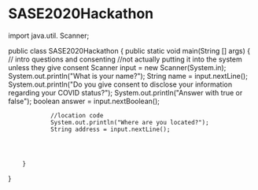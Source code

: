 # SASE2020Hackathon
import java.util. Scanner;

public class SASE2020Hackathon {
        public static void main(String [] args)
        {
                // intro questions and consenting
                //not actually putting it into the system unless they give consent 
                Scanner input = new Scanner(System.in);
                System.out.println("What is your name?"); 
                String name = input.nextLine();
                System.out.println("Do you give consent to disclose your information regarding your COVID status?");
                System.out.println("Answer with true or false"); 
                boolean answer = input.nextBoolean();
                
                //location code 
                System.out.println("Where are you located?");
                String address = input.nextLine(); 
                
                
                
      
        }
}
